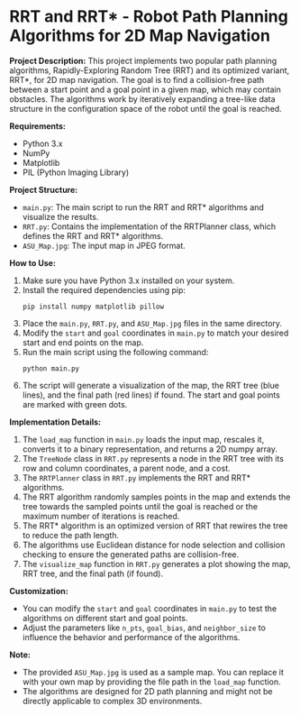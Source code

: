 # RRT and RRT* - Robot Path Planning Algorithms for 2D Map Navigation

**Project Description:**
This project implements two popular path planning algorithms, Rapidly-Exploring Random Tree (RRT) and its optimized variant, RRT*, for 2D map navigation. The goal is to find a collision-free path between a start point and a goal point in a given map, which may contain obstacles. The algorithms work by iteratively expanding a tree-like data structure in the configuration space of the robot until the goal is reached.

**Requirements:**
- Python 3.x
- NumPy
- Matplotlib
- PIL (Python Imaging Library)

**Project Structure:**
- `main.py`: The main script to run the RRT and RRT* algorithms and visualize the results.
- `RRT.py`: Contains the implementation of the RRTPlanner class, which defines the RRT and RRT* algorithms.
- `ASU_Map.jpg`: The input map in JPEG format.

**How to Use:**
1. Make sure you have Python 3.x installed on your system.
2. Install the required dependencies using pip:
   ```
   pip install numpy matplotlib pillow
   ```
3. Place the `main.py`, `RRT.py`, and `ASU_Map.jpg` files in the same directory.
4. Modify the `start` and `goal` coordinates in `main.py` to match your desired start and end points on the map.
5. Run the main script using the following command:
   ```
   python main.py
   ```
6. The script will generate a visualization of the map, the RRT tree (blue lines), and the final path (red lines) if found. The start and goal points are marked with green dots.

**Implementation Details:**
1. The `load_map` function in `main.py` loads the input map, rescales it, converts it to a binary representation, and returns a 2D numpy array.
2. The `TreeNode` class in `RRT.py` represents a node in the RRT tree with its row and column coordinates, a parent node, and a cost.
3. The `RRTPlanner` class in `RRT.py` implements the RRT and RRT* algorithms.
4. The RRT algorithm randomly samples points in the map and extends the tree towards the sampled points until the goal is reached or the maximum number of iterations is reached.
5. The RRT* algorithm is an optimized version of RRT that rewires the tree to reduce the path length.
6. The algorithms use Euclidean distance for node selection and collision checking to ensure the generated paths are collision-free.
7. The `visualize_map` function in `RRT.py` generates a plot showing the map, RRT tree, and the final path (if found).

**Customization:**
- You can modify the `start` and `goal` coordinates in `main.py` to test the algorithms on different start and goal points.
- Adjust the parameters like `n_pts`, `goal_bias`, and `neighbor_size` to influence the behavior and performance of the algorithms.

**Note:**
- The provided `ASU_Map.jpg` is used as a sample map. You can replace it with your own map by providing the file path in the `load_map` function.
- The algorithms are designed for 2D path planning and might not be directly applicable to complex 3D environments.
